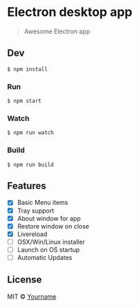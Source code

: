 # Electron desktop app

> Awesome Electron app


## Dev

```
$ npm install
```

### Run

```
$ npm start
```
### Watch

```
$ npm run watch
```

### Build

```
$ npm run build
```
## Features

- [x] Basic Menu items
- [x] Tray support
- [x] About window for app
- [x] Restore window on close
- [x] Livereload
- [ ] OSX/Win/Linux installer
- [ ] Launch on OS startup
- [ ] Automatic Updates

## License

MIT © [Yourname](https://yourwebsite.com)
